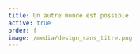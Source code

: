 ```yaml
---
title: Un autre monde est possible
active: true
order: f
image: /media/design_sans_titre.png
---
```

